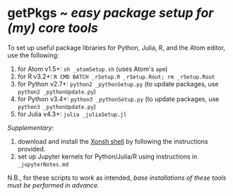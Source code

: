 # getPkgs ~ _easy package setup for (my) core tools_

To set up useful package libraries for Python, Julia, R, and the Atom editor, use the following:

1. for Atom v1.5+: `sh _atomSetup.sh` (uses Atom's `apm`)
2. for R v3.2+: `R CMD BATCH _rSetup.R _rSetup.Rout; rm _rSetup.Rout`
3. for Python v2.7+: `python2 _pythonSetup.py` (to update packages, use `python2 _pythonUpdate.py`)
4. for Python v3.4+: `python3 _pythonSetup.py` (to update packages, use `python3 _pythonUpdate.py`)
5. for Julia v4.3+: `julia _juliaSetup.jl`


_Supplementary_:

1. download and install the [Xonsh shell](https://github.com/scopatz/xonsh.git) by following the instructions provided.
2. set up Jupyter kernels for Python/Julia/R using instructions in `_jupyterNotes.md`

N.B., for these scripts to work as intended, _base installations of these tools must be performed in advance._

